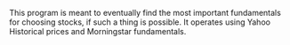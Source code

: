 This program is meant to eventually find the most important fundamentals for choosing stocks, if such a thing is possible. It operates using Yahoo Historical prices and Morningstar fundamentals.